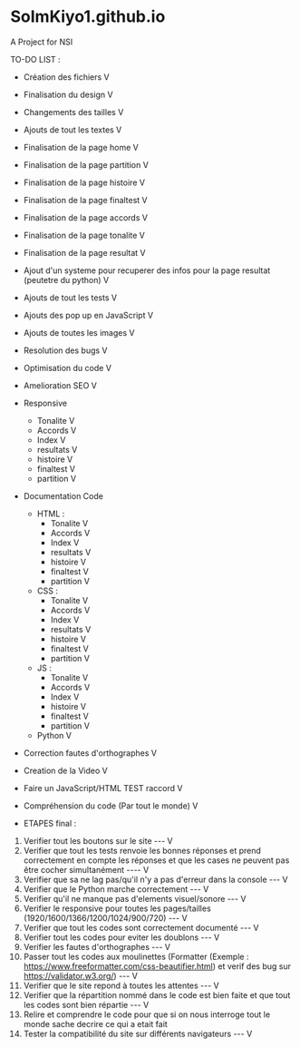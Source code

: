 # SoImKiyo1.github.io

A Project for NSI 

TO-DO LIST :
- Création des fichiers V
- Finalisation du design V
- Changements des tailles V
- Ajouts de tout les textes V
- Finalisation de la page home V
- Finalisation de la page partition V
- Finalisation de la page histoire V
- Finalisation de la page finaltest V
- Finalisation de la page accords V
- Finalisation de la page tonalite V
- Finalisation de la page resultat V
- Ajout d'un systeme pour recuperer des infos pour la page resultat (peutetre du python) V
- Ajouts de tout les tests V
- Ajouts des pop up en JavaScript V
- Ajouts de toutes les images V
- Resolution des bugs V
- Optimisation du code V
- Amelioration SEO V

- Responsive
    - Tonalite V
    - Accords V
    - Index V
    - resultats V
    - histoire V
    - finaltest V
    - partition V

- Documentation Code
    - HTML :
        - Tonalite V
        - Accords V
        - Index V
        - resultats V
        - histoire V
        - finaltest V
         - partition V
    - CSS :
        - Tonalite V
        - Accords V
        - Index V
        - resultats V
        - histoire V
        - finaltest V
        - partition V
    - JS : 
        - Tonalite V
        - Accords V
        - Index V
        - histoire V
        - finaltest V
        - partition V
    - Python V

- Correction fautes d'orthographes V
- Creation de la Video V 
- Faire un JavaScript/HTML TEST raccord V
- Compréhension du code (Par tout le monde) V

- ETAPES final :
 1. Verifier tout les boutons sur le site --- V
 2. Verifier que tout les tests renvoie les bonnes réponses et prend correctement en compte les réponses et que les cases ne peuvent pas être cocher simultanément ---- V
 3. Verifier que sa ne lag pas/qu'il n'y a pas d'erreur dans la console --- V
 4. Verifier que le Python marche correctement --- V
 5. Verifier qu'il ne manque pas d'elements visuel/sonore  --- V
 6. Verifier le responsive pour toutes les pages/tailles (1920/1600/1366/1200/1024/900/720) --- V
 7. Verifier que tout les codes sont correctement documenté --- V
 8. Verifier tout les codes pour eviter les doublons --- V
 9. Verifier les fautes d'orthographes --- V
 10. Passer tout les codes aux moulinettes (Formatter (Exemple : https://www.freeformatter.com/css-beautifier.html) et verif des bug sur https://validator.w3.org/) --- V
 11. Verifier que le site repond à toutes les attentes --- V
 12. Verifier que la répartition nommé dans le code est bien faite et que tout les codes sont bien répartie --- V
 14. Relire et comprendre le code pour que si on nous interroge tout le monde sache decrire ce qui a etait fait
 15. Tester la compatibilité du site sur différents navigateurs --- V